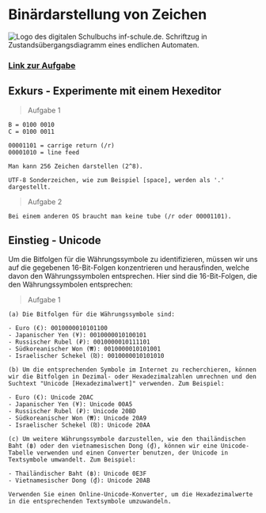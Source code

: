 # Binärdarstellung von Zeichen
![Logo des digitalen Schulbuchs inf-schule.de. Schriftzug in Zustandsübergangsdiagramm eines endlichen Automaten.](https://www.inf-schule.de/assets/img/logo/logo_inf-schule_weiss2.png)

### [Link zur Aufgabe](https://www.inf-schule.de/information/darstellunginformation/darstellunginformation)

## Exkurs - Experimente mit einem Hexeditor
> Aufgabe 1

    B = 0100 0010
    C = 0100 0011

    00001101 = carrige return (/r)
    00001010 = line feed

    Man kann 256 Zeichen darstellen (2^8).

    UTF-8 Sonderzeichen, wie zum Beispiel [space], werden als '.' dargestellt.

> Aufgabe 2
 
    Bei einem anderen OS braucht man keine tube (/r oder 00001101).

## Einstieg - Unicode
Um die Bitfolgen für die Währungssymbole zu identifizieren, müssen wir uns auf die gegebenen 16-Bit-Folgen konzentrieren und herausfinden, welche davon den Währungssymbolen entsprechen. Hier sind die 16-Bit-Folgen, die den Währungssymbolen entsprechen:

> Aufgabe 1

    (a) Die Bitfolgen für die Währungssymbole sind:

    - Euro (€): 0010000010101100
    - Japanischer Yen (¥): 0010000010100101
    - Russischer Rubel (₽): 0010000010111101
    - Südkoreanischer Won (₩): 0010000010101001
    - Israelischer Schekel (₪): 0010000010101010

    (b) Um die entsprechenden Symbole im Internet zu recherchieren, können wir die Bitfolgen in Dezimal- oder Hexadezimalzahlen umrechnen und den Suchtext "Unicode [Hexadezimalwert]" verwenden. Zum Beispiel:

    - Euro (€): Unicode 20AC
    - Japanischer Yen (¥): Unicode 00A5
    - Russischer Rubel (₽): Unicode 20BD
    - Südkoreanischer Won (₩): Unicode 20A9
    - Israelischer Schekel (₪): Unicode 20AA

    (c) Um weitere Währungssymbole darzustellen, wie den thailändischen Baht (฿) oder den vietnamesischen Dong (₫), können wir eine Unicode-Tabelle verwenden und einen Converter benutzen, der Unicode in Textsymbole umwandelt. Zum Beispiel:

    - Thailändischer Baht (฿): Unicode 0E3F
    - Vietnamesischer Dong (₫): Unicode 20AB

    Verwenden Sie einen Online-Unicode-Konverter, um die Hexadezimalwerte in die entsprechenden Textsymbole umzuwandeln.

